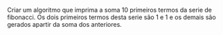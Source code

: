 Criar um algoritmo que imprima a soma 10 primeiros termos da serie de fibonacci. Os dois primeiros termos desta serie são 1 e 1 e os demais são gerados apartir da soma dos anteriores.
